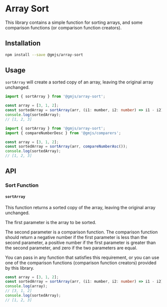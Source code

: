 # Array Sort

This library contains a simple function for sorting arrays, and some comparison functions (or comparison function creators).

## Installation

```bash
npm install --save @gmjs/array-sort
```

## Usage

`sortArray` will create a sorted copy of an array, leaving the original array unchanged.

```ts
import { sortArray } from '@gmjs/array-sort';

const array = [3, 1, 2];
const sortedArray = sortArray(arr, (i1: mumber, i2: number) => i1 - i2);
console.log(sortedArray);
// [1, 2, 3]
```

```ts
import { sortArray } from '@gmjs/array-sort';
import { compareNumberDesc } from '@gmjs/comparers';

const array = [3, 1, 2];
const sortedArray = sortArray(arr, compareNumberAsc());
console.log(sortedArray);
// [1, 2, 3]
```

## API

### Sort Function

#### `sortArray`

This function returns a sorted copy of the array, leaving the original array unchanged.

The first parameter is the array to be sorted.

The second parameter is a comparison function. The comparison function should return a negative number if the first parameter is less than the second parameter, a positive number if the first parameter is greater than the second parameter, and zero if the two parameters are equal.

You can pass in any function that satisfies this requirement, or you can use one of the comparison functions (comparison function creators) provided by this library.

```ts
const array = [3, 1, 2];
const sortedArray = sortArray(arr, (i1: mumber, i2: number) => i1 - i2);
console.log(array);
// [3, 1, 2]
console.log(sortedArray);
// [1, 2, 3]
```

